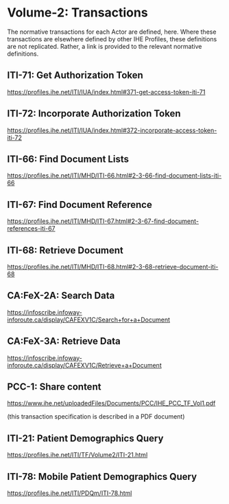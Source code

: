 # Volume-2: Transactions 

The normative transactions for each Actor are defined, here. Where these
transactions are elsewhere defined by other IHE Profiles, these
definitions are not replicated. Rather, a link is provided to the
relevant normative definitions.

## ITI-71: Get Authorization Token 

<https://profiles.ihe.net/ITI/IUA/index.html#371-get-access-token-iti-71>

## ITI-72: Incorporate Authorization Token 

<https://profiles.ihe.net/ITI/IUA/index.html#372-incorporate-access-token-iti-72>

## ITI-66: Find Document Lists 

<https://profiles.ihe.net/ITI/MHD/ITI-66.html#2-3-66-find-document-lists-iti-66>

## ITI-67: Find Document Reference 

<https://profiles.ihe.net/ITI/MHD/ITI-67.html#2-3-67-find-document-references-iti-67>

## ITI-68: Retrieve Document 

<https://profiles.ihe.net/ITI/MHD/ITI-68.html#2-3-68-retrieve-document-iti-68>

## CA:FeX-2A: Search Data 

<https://infoscribe.infoway-inforoute.ca/display/CAFEXV1C/Search+for+a+Document>

## CA:FeX-3A: Retrieve Data 

<https://infoscribe.infoway-inforoute.ca/display/CAFEXV1C/Retrieve+a+Document>

## PCC-1: Share content 

<https://www.ihe.net/uploadedFiles/Documents/PCC/IHE_PCC_TF_Vol1.pdf>

(this transaction specification is described in a PDF document)

## ITI-21: Patient Demographics Query

<https://profiles.ihe.net/ITI/TF/Volume2/ITI-21.html>

## ITI-78: Mobile Patient Demographics Query

<https://profiles.ihe.net/ITI/PDQm/ITI-78.html>
